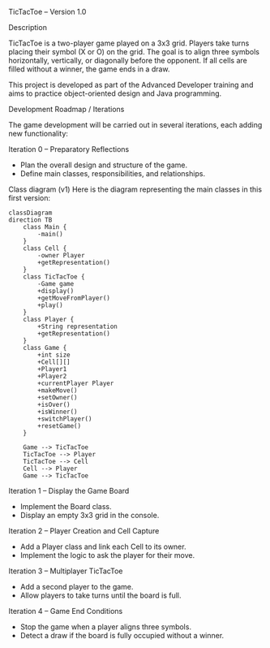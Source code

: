 TicTacToe – Version 1.0

Description

TicTacToe is a two-player game played on a 3x3 grid. Players take turns placing their symbol (X or O) on the grid. 
The goal is to align three symbols horizontally, vertically, or diagonally before the opponent. 
If all cells are filled without a winner, the game ends in a draw.

This project is developed as part of the Advanced Developer training and aims to practice object-oriented design and Java programming.


Development Roadmap / Iterations

The game development will be carried out in several iterations, each adding new functionality:

Iteration 0 – Preparatory Reflections
  - Plan the overall design and structure of the game.
  - Define main classes, responsibilities, and relationships.

Class diagram (v1)
Here is the diagram representing the main classes in this first version:
```mermaid
classDiagram
direction TB
    class Main {
        -main()
    }
    class Cell {
	    -owner Player
	    +getRepresentation()
    }
    class TicTacToe {
	    -Game game
	    +display()
	    +getMoveFromPlayer()
	    +play()
    }
    class Player {
	    +String representation
	    +getRepresentation()
    }
    class Game {
	    +int size
	    +Cell[][]
	    +Player1
	    +Player2
	    +currentPlayer Player
	    +makeMove()
	    +setOwner()
	    +isOver()
	    +isWinner()
	    +switchPlayer()
	    +resetGame()
    }

    Game --> TicTacToe 
    TicTacToe --> Player
    TicTacToe --> Cell
    Cell --> Player
    Game --> TicTacToe
```

Iteration 1 – Display the Game Board
  - Implement the Board class.
  - Display an empty 3x3 grid in the console.

Iteration 2 – Player Creation and Cell Capture
  - Add a Player class and link each Cell to its owner.
  - Implement the logic to ask the player for their move.

Iteration 3 – Multiplayer TicTacToe
  - Add a second player to the game.
  - Allow players to take turns until the board is full.

Iteration 4 – Game End Conditions
  - Stop the game when a player aligns three symbols.
  - Detect a draw if the board is fully occupied without a winner.

